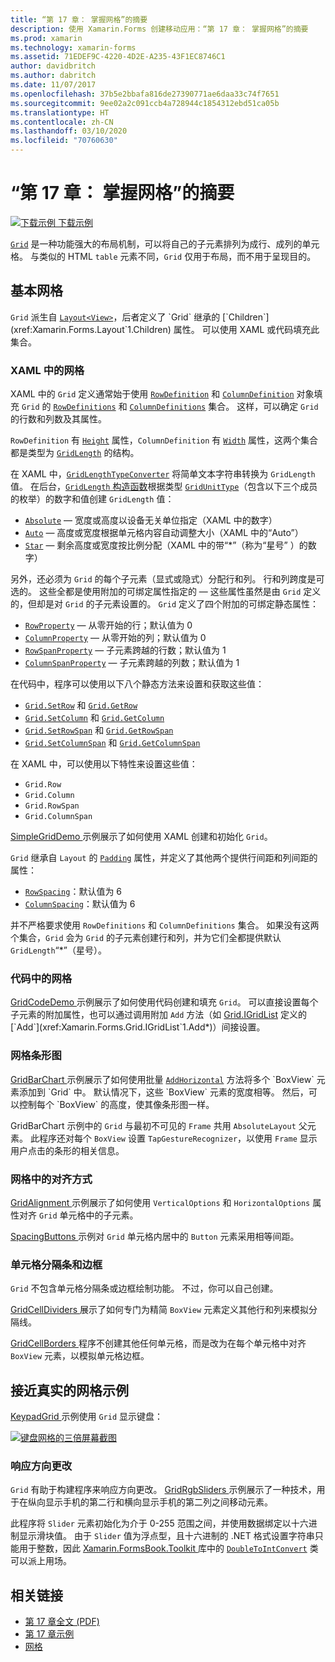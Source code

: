 ```yaml
---
title: “第 17 章： 掌握网格”的摘要
description: 使用 Xamarin.Forms 创建移动应用：“第 17 章： 掌握网格”的摘要
ms.prod: xamarin
ms.technology: xamarin-forms
ms.assetid: 71EDEF9C-4220-4D2E-A235-43F1EC8746C1
author: davidbritch
ms.author: dabritch
ms.date: 11/07/2017
ms.openlocfilehash: 37b5e2bbafa816de27390771ae6daa33c74f7651
ms.sourcegitcommit: 9ee02a2c091ccb4a728944c1854312ebd51ca05b
ms.translationtype: HT
ms.contentlocale: zh-CN
ms.lasthandoff: 03/10/2020
ms.locfileid: "70760630"
---
```

# <a name="summary-of-chapter-17-mastering-the-grid"></a>“第 17 章： 掌握网格”的摘要

[![下载示例](~/media/shared/download.png) 下载示例](https://github.com/xamarin/xamarin-forms-book-samples/tree/master/Chapter17)

[`Grid`](xref:Xamarin.Forms.Grid) 是一种功能强大的布局机制，可以将自己的子元素排列为成行、成列的单元格。 与类似的 HTML `table` 元素不同，`Grid` 仅用于布局，而不用于呈现目的。

## <a name="the-basic-grid"></a>基本网格

`Grid` 派生自 [`Layout<View>`](xref:Xamarin.Forms.Layout`1)，后者定义了 `Grid` 继承的 [`Children`](xref:Xamarin.Forms.Layout`1.Children) 属性。 可以使用 XAML 或代码填充此集合。

### <a name="the-grid-in-xaml"></a>XAML 中的网格

XAML 中的 `Grid` 定义通常始于使用 [`RowDefinition`](xref:Xamarin.Forms.RowDefinition) 和 [`ColumnDefinition`](xref:Xamarin.Forms.ColumnDefinition) 对象填充 `Grid` 的 [`RowDefinitions`](xref:Xamarin.Forms.Grid.RowDefinitions) 和 [`ColumnDefinitions`](xref:Xamarin.Forms.Grid.ColumnDefinitions) 集合。 这样，可以确定 `Grid` 的行数和列数及其属性。

`RowDefinition` 有 [`Height`](xref:Xamarin.Forms.RowDefinition.Height) 属性，`ColumnDefinition` 有 [`Width`](xref:Xamarin.Forms.ColumnDefinition.Width) 属性，这两个集合都是类型为 [`GridLength`](xref:Xamarin.Forms.GridLength) 的结构。

在 XAML 中，[`GridLengthTypeConverter`](xref:Xamarin.Forms.GridLengthTypeConverter) 将简单文本字符串转换为 `GridLength` 值。 在后台，[`GridLength` 构造函数](xref:Xamarin.Forms.GridLength.%23ctor(System.Double,Xamarin.Forms.GridUnitType))根据类型 [`GridUnitType`](xref:Xamarin.Forms.GridUnitType)（包含以下三个成员的枚举）的数字和值创建 `GridLength` 值：

- [`Absolute`](xref:Xamarin.Forms.GridUnitType.Absolute) &mdash; 宽度或高度以设备无关单位指定（XAML 中的数字）
- [`Auto`](xref:Xamarin.Forms.GridUnitType.Auto) &mdash; 高度或宽度根据单元格内容自动调整大小（XAML 中的“Auto”）
- [`Star`](xref:Xamarin.Forms.GridUnitType.Star) &mdash; 剩余高度或宽度按比例分配（XAML 中的带“\*”（称为“星号”  ）的数字）

另外，还必须为 `Grid` 的每个子元素（显式或隐式）分配行和列。 行和列跨度是可选的。 这些全都是使用附加的可绑定属性指定的 &mdash; 这些属性虽然是由 `Grid` 定义的，但却是对 `Grid` 的子元素设置的。 `Grid` 定义了四个附加的可绑定静态属性：

- [`RowProperty`](xref:Xamarin.Forms.Grid.RowProperty) &mdash; 从零开始的行；默认值为 0
- [`ColumnProperty`](xref:Xamarin.Forms.Grid.ColumnProperty) &mdash; 从零开始的列；默认值为 0
- [`RowSpanProperty`](xref:Xamarin.Forms.Grid.RowSpanProperty) &mdash; 子元素跨越的行数；默认值为 1
- [`ColumnSpanProperty`](xref:Xamarin.Forms.Grid.ColumnSpanProperty) &mdash; 子元素跨越的列数；默认值为 1

在代码中，程序可以使用以下八个静态方法来设置和获取这些值：

- [`Grid.SetRow`](xref:Xamarin.Forms.Grid.SetRow(Xamarin.Forms.BindableObject,System.Int32)) 和 [`Grid.GetRow`](xref:Xamarin.Forms.Grid.GetRow(Xamarin.Forms.BindableObject))
- [`Grid.SetColumn`](xref:Xamarin.Forms.Grid.SetColumn(Xamarin.Forms.BindableObject,System.Int32)) 和 [`Grid.GetColumn`](xref:Xamarin.Forms.Grid.GetColumn(Xamarin.Forms.BindableObject))
- [`Grid.SetRowSpan`](xref:Xamarin.Forms.Grid.SetRowSpan(Xamarin.Forms.BindableObject,System.Int32)) 和 [`Grid.GetRowSpan`](xref:Xamarin.Forms.Grid.GetRowSpan(Xamarin.Forms.BindableObject))
- [`Grid.SetColumnSpan`](xref:Xamarin.Forms.Grid.SetColumnSpan(Xamarin.Forms.BindableObject,System.Int32)) 和 [`Grid.GetColumnSpan`](xref:Xamarin.Forms.Grid.GetColumnSpan(Xamarin.Forms.BindableObject))

在 XAML 中，可以使用以下特性来设置这些值：

- `Grid.Row`
- `Grid.Column`
- `Grid.RowSpan`
- `Grid.ColumnSpan`

[SimpleGridDemo  ](https://github.com/xamarin/xamarin-forms-book-samples/tree/master/Chapter17/SimpleGridDemo) 示例展示了如何使用 XAML 创建和初始化 `Grid`。

`Grid` 继承自 `Layout` 的 [`Padding`](xref:Xamarin.Forms.Layout.Padding) 属性，并定义了其他两个提供行间距和列间距的属性：

- [`RowSpacing`](xref:Xamarin.Forms.Grid.RowSpacing)：默认值为 6
- [`ColumnSpacing`](xref:Xamarin.Forms.Grid.ColumnSpacing)：默认值为 6

并不严格要求使用 `RowDefinitions` 和 `ColumnDefinitions` 集合。 如果没有这两个集合，`Grid` 会为 `Grid` 的子元素创建行和列，并为它们全都提供默认 `GridLength`“\*”（星号）。

### <a name="the-grid-in-code"></a>代码中的网格

[GridCodeDemo  ](https://github.com/xamarin/xamarin-forms-book-samples/tree/master/Chapter17/GridCodeDemo) 示例展示了如何使用代码创建和填充 `Grid`。 可以直接设置每个子元素的附加属性，也可以通过调用附加 `Add` 方法（如 [Grid.IGridList<T>](xref:Xamarin.Forms.Grid.IGridList`1) 定义的 [`Add`](xref:Xamarin.Forms.Grid.IGridList`1.Add*)）间接设置。

### <a name="the-grid-bar-chart"></a>网格条形图

[GridBarChart  ](https://github.com/xamarin/xamarin-forms-book-samples/tree/master/Chapter17/GridBarChart) 示例展示了如何使用批量 [`AddHorizontal`](xref:Xamarin.Forms.Grid.IGridList`1.AddHorizontal*) 方法将多个 `BoxView` 元素添加到 `Grid` 中。 默认情况下，这些 `BoxView` 元素的宽度相等。 然后，可以控制每个 `BoxView` 的高度，使其像条形图一样。

GridBarChart  示例中的 `Grid` 与最初不可见的 `Frame` 共用 `AbsoluteLayout` 父元素。 此程序还对每个 `BoxView` 设置 `TapGestureRecognizer`，以使用 `Frame` 显示用户点击的条形的相关信息。

### <a name="alignment-in-the-grid"></a>网格中的对齐方式

[GridAlignment  ](https://github.com/xamarin/xamarin-forms-book-samples/tree/master/Chapter17/GridAlignment) 示例展示了如何使用 `VerticalOptions` 和 `HorizontalOptions` 属性对齐 `Grid` 单元格中的子元素。

[SpacingButtons  ](https://github.com/xamarin/xamarin-forms-book-samples/tree/master/Chapter17/SpacingButtons) 示例对 `Grid` 单元格内居中的 `Button` 元素采用相等间距。

### <a name="cell-dividers-and-borders"></a>单元格分隔条和边框

`Grid` 不包含单元格分隔条或边框绘制功能。 不过，你可以自己创建。

[GridCellDividers  ](https://github.com/xamarin/xamarin-forms-book-samples/tree/master/Chapter17/GridCellDividers) 展示了如何专门为精简 `BoxView` 元素定义其他行和列来模拟分隔线。

[GridCellBorders  ](https://github.com/xamarin/xamarin-forms-book-samples/tree/master/Chapter17/GridCellBorders) 程序不创建其他任何单元格，而是改为在每个单元格中对齐 `BoxView` 元素，以模拟单元格边框。

## <a name="almost-real-life-grid-examples"></a>接近真实的网格示例

[KeypadGrid  ](https://github.com/xamarin/xamarin-forms-book-samples/tree/master/Chapter17/KeypadGrid) 示例使用 `Grid` 显示键盘：

[![键盘网格的三倍屏幕截图](images/ch17fg12-small.png "键盘网格")](images/ch17fg12-large.png#lightbox "键盘网格")

### <a name="responding-to-orientation-changes"></a>响应方向更改

`Grid` 有助于构建程序来响应方向更改。 [GridRgbSliders  ](https://github.com/xamarin/xamarin-forms-book-samples/tree/master/Chapter17/GridRgbSliders) 示例展示了一种技术，用于在纵向显示手机的第二行和横向显示手机的第二列之间移动元素。

此程序将 `Slider` 元素初始化为介于 0-255 范围之间，并使用数据绑定以十六进制显示滑块值。 由于 `Slider` 值为浮点型，且十六进制的 .NET 格式设置字符串只能用于整数，因此 [Xamarin.FormsBook.Toolkit  ](https://github.com/xamarin/xamarin-forms-book-samples/tree/master/Libraries/Xamarin.FormsBook.Toolkit) 库中的 [`DoubleToIntConvert`](https://github.com/xamarin/xamarin-forms-book-samples/blob/master/Libraries/Xamarin.FormsBook.Toolkit/Xamarin.FormsBook.Toolkit/DoubleToIntConverter.cs) 类可以派上用场。

## <a name="related-links"></a>相关链接

- [第 17 章全文 (PDF)](https://download.xamarin.com/developer/xamarin-forms-book/XamarinFormsBook-Ch17-Apr2016.pdf)
- [第 17 章示例](https://github.com/xamarin/xamarin-forms-book-samples/tree/master/Chapter17)
- [网格](~/xamarin-forms/user-interface/layouts/grid.md)
